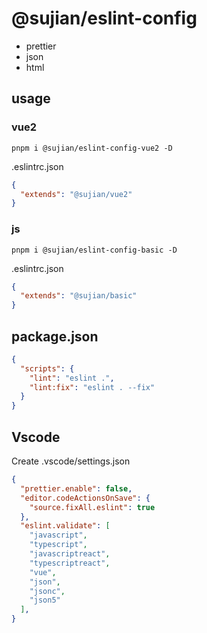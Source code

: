 # @sujian/eslint-config

- prettier
- json
- html


## usage

### vue2
```
pnpm i @sujian/eslint-config-vue2 -D
```

.eslintrc.json

```json
{
  "extends": "@sujian/vue2"
}
```

### js
```
pnpm i @sujian/eslint-config-basic -D
```

.eslintrc.json

```json
{
  "extends": "@sujian/basic"
}
```


## package.json

```json
{
  "scripts": {
    "lint": "eslint .",
    "lint:fix": "eslint . --fix"
  }
}
```

## Vscode 

Create .vscode/settings.json

```json
{
  "prettier.enable": false,
  "editor.codeActionsOnSave": {
    "source.fixAll.eslint": true
  },
  "eslint.validate": [
    "javascript",
    "typescript",
    "javascriptreact",
    "typescriptreact",
    "vue",
    "json",
    "jsonc",
    "json5"
  ],
}
```